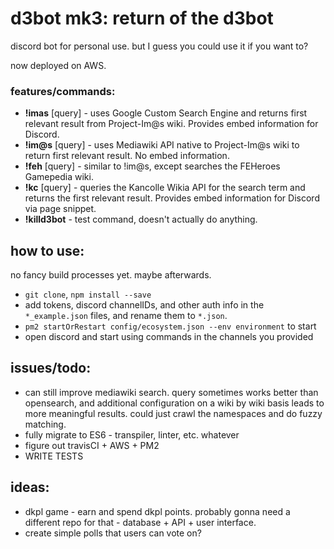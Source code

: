 # d3bot mk3: return of the d3bot

discord bot for personal use. but I guess you could use it if you want to?

now deployed on AWS.

### features/commands:
* **!imas** [query] - uses Google Custom Search Engine and returns first relevant result from Project-Im@s wiki. Provides embed information for Discord.
* **!im@s** [query] - uses Mediawiki API native to Project-Im@s wiki to return first relevant result. No embed information.
* **!feh** [query] - similar to !im@s, except searches the FEHeroes Gamepedia wiki.
* **!kc** [query] - queries the Kancolle Wikia API for the search term and returns the first relevant result. Provides embed information for Discord via page snippet.
* **!killd3bot** - test command, doesn't actually do anything.

## how to use:

no fancy build processes yet. maybe afterwards.
* `git clone`, `npm install --save`
* add tokens, discord channelIDs, and other auth info in the `*_example.json` files, and rename them to `*.json`.
* `pm2 startOrRestart config/ecosystem.json --env environment` to start
* open discord and start using commands in the channels you provided

## issues/todo:

* can still improve mediawiki search. query sometimes works better than opensearch, and additional configuration on a wiki by wiki basis leads to more meaningful results. could just crawl the namespaces and do fuzzy matching.
* fully migrate to ES6 - transpiler, linter, etc. whatever
* figure out travisCI + AWS + PM2
* WRITE TESTS

## ideas:

* dkpl game - earn and spend dkpl points. probably gonna need a different repo for that - database + API + user interface.
* create simple polls that users can vote on?
